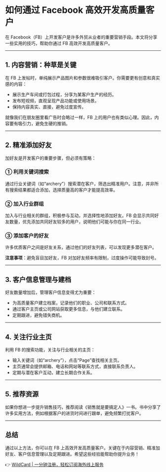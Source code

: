 # 如何通过 Facebook 高效开发高质量客户

在 Facebook（FB）上开发客户是许多外贸从业者的重要营销手段。本文将分享一些实用的技巧，帮助你通过 FB 高效开发高质量客户。

---

## 1. 内容营销：种草是关键

在 FB 上发帖时，单纯展示产品图片和参数很难吸引客户。你需要更有创意和真实感的内容：

- 展示生产车间或打包过程，分享为某客户生产的经历。
- 发布短视频，直观呈现产品功能或使用场景。
- 保持内容真实、直接，避免过度宣传。

就像我们在朋友圈里看广告时会略过一样，FB 上的用户也有类似心理。因此，内容要有吸引力，避免生硬的推销。

---

## 2. 精准添加好友

加好友是开发客户的重要步骤，但必须有策略：

### ① 利用关键词搜索
通过行业关键词（如“archery”）搜索潜在客户，筛选出精准用户。注意，并非所有搜索结果都适合添加，选择质量高的客户才能提高效率。

### ② 加入行业群组
加入与行业相关的群组，积极参与互动，并选择性地添加好友。FB 会显示共同好友数量，优先添加共同好友较多的用户，说明他们可能与你在同一行业。

### ③ 添加客户的好友
许多优质客户之间是好友关系，通过他们的好友列表，可以发现更多潜在客户。

**注意事项**：避免盲目加好友，FB 对加好友频率有限制，过度操作可能导致封号。

---

## 3. 客户信息管理与建档

好友数量增加后，管理客户信息变得尤为重要：

- 为高质量客户建立档案，记录他们的职业、公司和联系方式。
- 通过客户主页或公司网站获取更多信息，与他们建立联系。
- 定期跟进，避免错失商机。

---

## 4. 关注行业主页

利用 FB 的搜索功能，关注与行业相关的主页：

- 输入关键词（如“archery”），点击“Page”查找相关主页。
- 主页通常会提供邮箱、电话和网站等联系方式，直接联系负责人。
- 定期与潜在客户互动，建立长期合作关系。

---

## 5. 推荐资源

如果你想进一步提升销售技巧，推荐阅读《销售就是要搞定人》一书。书中分享了许多实用方法，例如根据客户的进货时间进行跟单，避免频繁打扰客户。

---

## 总结

通过以上方法，你可以在 FB 上高效开发高质量客户。关键在于内容营销、精准加好友、客户信息管理以及定期跟进。希望这些经验能帮助你提升业务！

👉 [WildCard | 一分钟注册，轻松订阅海外线上服务](https://bbtdd.com/WildCard)